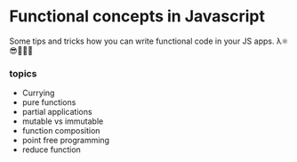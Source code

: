 # Functional concepts in Javascript

Some tips and tricks how you can write functional code in your JS apps. λ⚛️😎🧘🏽‍♀️

### topics

- Currying
- pure functions
- partial applications
- mutable vs immutable
- function composition
- point free programming
- reduce function



